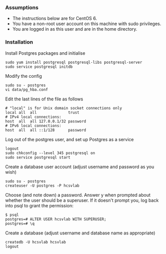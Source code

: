 
### Assumptions

* The instructions below are for CentOS 6.
* You have a non-root user account on this machine with sudo privileges.
* You are logged in as this user and are in the home directory.

### Installation

Install Postgres packages and initialise

    sudo yum install postgresql postgresql-libs postgresql-server
    sudo service postgresql initdb

Modify the config

    sudo su - postgres
    vi data/pg_hba.conf
    
Edit the last lines of the file as follows

    # "local" is for Unix domain socket connections only
    local all  all              trust
    # IPv4 local connections:
    host  all  all 127.0.0.1/32 password
    # IPv6 local connections:
    host  all  all ::1/128      password

Log out of the postgres user, and set up Postgres as a service

    logout
    sudo chkconfig --level 345 postgresql on
    sudo service postgresql start
    
Create a database user account (adjust username and password as you wish)

    sudo su - postgres
    createuser -U postgres -P hcsvlab
    
Choose (and note down) a password. Answer y when prompted about whether the user should be a superuser. If it doesn't prompt you, log back into psql to grant the permission:

    $ psql
    postgres=# ALTER USER hcsvlab WITH SUPERUSER;
    postgres=# \q

Create a database (adjust username and database name as appropriate)

    createdb -U hcsvlab hcsvlab
    logout
